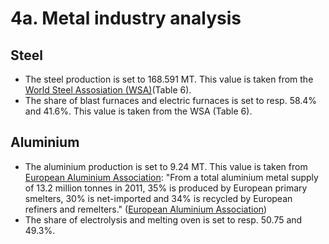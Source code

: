 # 4a. Metal industry analysis

## Steel

- The steel production is set to 168.591 MT. This value is taken from the [World Steel Assosiation (WSA)](http://www.worldsteel.org/dms/internetDocumentList/statistics-archive/yearbook-archive/Steel-Statistical-Yearbook-2013/document/Steel-Statistical-Yearbook-2012.pdf)(Table 6).
- The share of blast furnaces and electric furnaces is set to resp. 58.4% and 41.6%. This value is taken from the WSA (Table 6).


## Aluminium

- The aluminium production is set to 9.24 MT. This value is taken from [European Aluminium Association](http://www.alueurope.eu/aluminium-sector-in-europe-2010/): "From a total aluminium metal supply of 13.2 million tonnes in 2011, 35% is produced by European primary smelters, 30% is net-imported and 34% is recycled by European refiners and remelters." ([European Aluminium Association](http://www.alueurope.eu/aluminium-sector-in-europe-2010/))
- The share of electrolysis and melting oven is set to resp. 50.75 and 49.3%.
